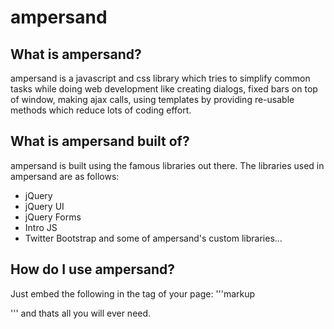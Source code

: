 ampersand
=========

What is ampersand?
------------------
ampersand is a javascript and css library which tries to simplify common tasks while doing web development like creating dialogs, fixed bars on top of window, making ajax calls, using templates by providing re-usable methods which reduce lots of coding effort.

What is ampersand built of?
---------------------------
ampersand is built using the famous libraries out there. The libraries used in ampersand are as follows:
* jQuery
* jQuery UI
* jQuery Forms
* Intro JS
* Twitter Bootstrap
and some of ampersand's custom libraries...

How do I use ampersand?
-----------------------
Just embed the following in the <head> tag of your page:
'''markup
<script type="text/javascript" src="https://raw.githubusercontent.com/navedr/ampersand/master/jquery/jquery-1.10.2.min.js"></script>
<script type="text/javascript" src="https://raw.githubusercontent.com/navedr/ampersand/master/js/ampersand.min.js"></script>
'''
and thats all you will ever need.